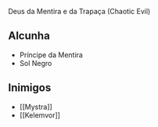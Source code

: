 Deus da Mentira e da Trapaça (Chaotic Evil)

## Alcunha
- Príncipe da Mentira
- Sol Negro

## Inimigos
- [[Mystra]]
- [[Kelemvor]]